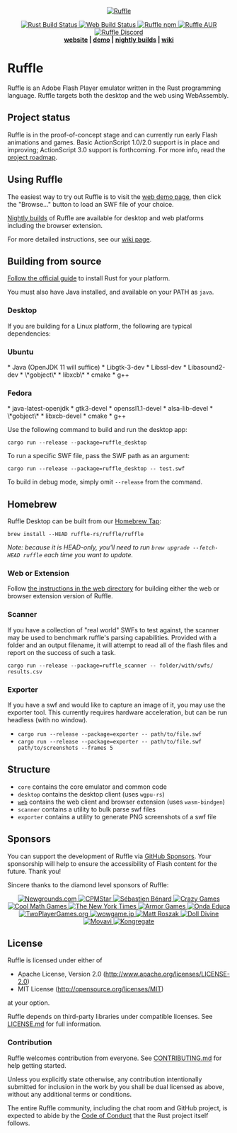 <p align="center">
  <a href="https://ruffle.rs"><img alt="Ruffle" src="https://ruffle.rs/assets/logo.svg" /></a>
</p>
<p align="center">
  <a href="https://github.com/ruffle-rs/ruffle/actions">
    <img alt="Rust Build Status" src="https://img.shields.io/github/workflow/status/ruffle-rs/ruffle/Test%20Rust?label=Rust%20Build&logo=github" />
    <img alt="Web Build Status" src="https://img.shields.io/github/workflow/status/ruffle-rs/ruffle/Test%20Web?label=Web%20Build&logo=github" />
  </a>
  <a href="https://www.npmjs.com/package/@ruffle-rs/ruffle">
    <img alt="Ruffle npm" src="https://img.shields.io/npm/v/@ruffle-rs/ruffle?color=007acc&logo=npm" />
  </a>
  <a href="https://aur.archlinux.org/packages/ruffle-nightly-bin">
    <img alt="Ruffle AUR" src="https://img.shields.io/aur/version/ruffle-nightly-bin?logo=archlinux" />
  </a>
  <a href="https://discord.gg/ruffle">
    <img alt="Ruffle Discord" src="https://img.shields.io/discord/610531541889581066?label=&color=7389d8&labelColor=6a7ec2&logoColor=ffffff&logo=discord" />
  </a>
  <br />
  <strong><a href="https://ruffle.rs">website</a> | <a href="https://ruffle.rs/demo">demo</a> | <a href="https://github.com/ruffle-rs/ruffle/releases">nightly builds</a> | <a href="https://github.com/ruffle-rs/ruffle/wiki">wiki</a></strong>
</p>

# Ruffle

Ruffle is an Adobe Flash Player emulator written in the Rust programming language. Ruffle targets both the desktop and the web using WebAssembly.

## Project status

Ruffle is in the proof-of-concept stage and can currently run early Flash animations and games. Basic ActionScript 1.0/2.0 support is in place and improving; ActionScript 3.0 support is forthcoming. For more info, read the [project roadmap](https://github.com/ruffle-rs/ruffle/wiki/Roadmap).

## Using Ruffle

The easiest way to try out Ruffle is to visit the [web demo page](https://ruffle.rs/demo/), then click the "Browse..." button to load an SWF file of your choice.

[Nightly builds](https://ruffle.rs/#releases) of Ruffle are available for desktop and web platforms including the browser extension.

For more detailed instructions, see our [wiki page](https://github.com/ruffle-rs/ruffle/wiki/Using-Ruffle).

## Building from source

[Follow the official guide](https://www.rust-lang.org/tools/install) to install Rust for your platform.

You must also have Java installed, and available on your PATH as `java`.

### Desktop

If you are building for a Linux platform, the following are typical dependencies:
<h3>Ubuntu</h3>
* Java (OpenJDK 11 will suffice)
* Libgtk-3-dev
* Libssl-dev
* Libasound2-dev
* \*gobject\*
* libxcb\*
* cmake
* g++

<h3>Fedora</h3>
* java-latest-openjdk
* gtk3-devel
* openssl1.1-devel
* alsa-lib-devel
* \*gobject\*
* libxcb-devel
* cmake
* g++


Use the following command to build and run the desktop app:

`cargo run --release --package=ruffle_desktop`

To run a specific SWF file, pass the SWF path as an argument:

`cargo run --release --package=ruffle_desktop -- test.swf`

To build in debug mode, simply omit `--release` from the command.

## Homebrew

Ruffle Desktop can be built from our [Homebrew Tap](https://github.com/ruffle-rs/homebrew-ruffle/):

`brew install --HEAD ruffle-rs/ruffle/ruffle`

_Note: because it is HEAD-only, you'll need to run `brew upgrade --fetch-HEAD ruffle` each time you want to update._

### Web or Extension

Follow [the instructions in the web directory](web/README.md#building-from-source) for building
either the web or browser extension version of Ruffle.

### Scanner

If you have a collection of "real world" SWFs to test against, the scanner may be used to benchmark
ruffle's parsing capabilities. Provided with a folder and an output filename, it will attempt to read
all of the flash files and report on the success of such a task.

`cargo run --release --package=ruffle_scanner -- folder/with/swfs/ results.csv`

### Exporter

If you have a swf and would like to capture an image of it, you may use the exporter tool.
This currently requires hardware acceleration, but can be run headless (with no window).

- `cargo run --release --package=exporter -- path/to/file.swf`
- `cargo run --release --package=exporter -- path/to/file.swf path/to/screenshots --frames 5`

## Structure

- `core` contains the core emulator and common code
- `desktop` contains the desktop client (uses `wgpu-rs`)
- [`web`](web) contains the web client and browser extension (uses `wasm-bindgen`)
- `scanner` contains a utility to bulk parse swf files
- `exporter` contains a utility to generate PNG screenshots of a swf file

## Sponsors

You can support the development of Ruffle via [GitHub Sponsors](https://github.com/sponsors/ruffle-rs). Your sponsorship will help to ensure the accessibility of Flash content for the future. Thank you!

Sincere thanks to the diamond level sponsors of Ruffle:

<p align="center">
  <a href="https://www.newgrounds.com">
    <img src="https://ruffle.rs/assets/sponsors/newgrounds.png" alt="Newgrounds.com">
  </a>
  <a href="https://www.cpmstar.com">
    <img src="https://ruffle.rs/assets/sponsors/cpmstar.png" alt="CPMStar">
  </a>
  <a href="https://deepnight.net">
    <img src="https://ruffle.rs/assets/sponsors/deepnight.png" alt="Sébastien Bénard">
  </a>
  <a href="https://www.crazygames.com">
    <img src="https://ruffle.rs/assets/sponsors/crazygames.png" alt="Crazy Games">
  </a>
  <a href="https://www.coolmathgames.com">
    <img src="https://ruffle.rs/assets/sponsors/coolmathgames.png" alt="Cool Math Games">
  </a>
  <a href="https://www.nytimes.com/">
    <img src="https://ruffle.rs/assets/sponsors/nyt.png" alt="The New York Times">
  </a>
  <a href="https://www.armorgames.com/">
    <img src="https://ruffle.rs/assets/sponsors/armorgames.png" alt="Armor Games">
  </a>
  <a href="https://www.ondaeduca.com/">
    <img src="https://ruffle.rs/assets/sponsors/ondaeduca.png" alt="Onda Educa">
  </a>
  <a href="https://www.twoplayergames.org/">
    <img src="https://ruffle.rs/assets/sponsors/twoplayergames.png" alt="TwoPlayerGames.org">
  </a>
  <a href="https://www.wowgame.jp/">
    <img src="https://ruffle.rs/assets/sponsors/wowgame.png" alt="wowgame.jp">
  </a>
  <a href="http://kupogames.com/">
    <img src="https://ruffle.rs/assets/sponsors/mattroszak.png" alt="Matt Roszak">
  </a>
  <a href="https://www.dolldivine.com/">
    <img src="https://ruffle.rs/assets/sponsors/dolldivine.png" alt="Doll Divine">
  </a>
  <a href="https://movavi.com/">
    <img src="https://ruffle.rs/assets/sponsors/movavi.svg" alt="Movavi">
  </a>
  <a href="https://www.kongregate.com/">
    <img src="https://ruffle.rs/assets/sponsors/kongregate.svg" alt="Kongregate">
  </a>
</p>

## License

Ruffle is licensed under either of

- Apache License, Version 2.0 (http://www.apache.org/licenses/LICENSE-2.0)
- MIT License (http://opensource.org/licenses/MIT)

at your option.

Ruffle depends on third-party libraries under compatible licenses. See [LICENSE.md](LICENSE.md) for full information.

### Contribution

Ruffle welcomes contribution from everyone. See [CONTRIBUTING.md](CONTRIBUTING.md) for help getting started.

Unless you explicitly state otherwise, any contribution intentionally submitted
for inclusion in the work by you shall be dual licensed as above, without any
additional terms or conditions.

The entire Ruffle community, including the chat room and GitHub project, is expected to abide by the [Code of Conduct](https://www.rust-lang.org/policies/code-of-conduct) that the Rust project itself follows.
